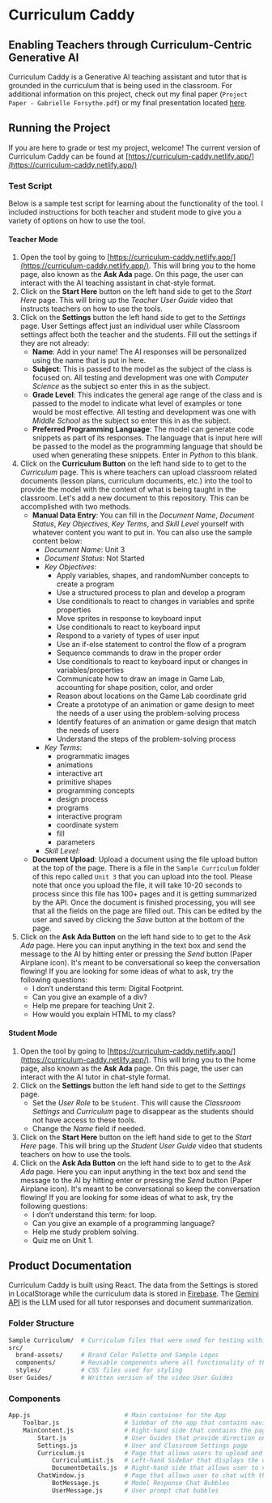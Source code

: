 Curriculum Caddy
============================

## Enabling Teachers through Curriculum-Centric Generative AI  

Curriculum Caddy is a Generative AI teaching assistant and tutor that is grounded in the curriculum that is being used in the classroom. For additional information on this project, check out my final paper (`Project Paper - Gabrielle Forsythe.pdf`) or my final presentation located [here](https://youtu.be/IfYNnNT4EME). 

## Running the Project
If you are here to grade or test my project, welcome! The current version of Curriculum Caddy can be found at [https://curriculum-caddy.netlify.app/](https://curriculum-caddy.netlify.app/)

### Test Script
Below is a sample test script for learning about the functionality of the tool. I included instructions for both teacher and student mode to give you a variety of options on how to use the tool. 

#### Teacher Mode
1. Open the tool by going to [https://curriculum-caddy.netlify.app/](https://curriculum-caddy.netlify.app/). This will bring you to the home page, also known as the **Ask Ada** page. On this page, the user can interact with the AI teaching assistant in chat-style format. 
2. Click on the **Start Here** button on the left hand side to get to the *Start Here* page. This will bring up the *Teacher User Guide* video that instructs teachers on how to use the tools. 
3. Click on the **Settings** button the left hand side to get to the *Settings* page. User Settings affect just an individual user while Classroom settings affect both the teacher and the students. Fill out the settings if they are not already:
    - **Name**: Add in your name! The AI responses will be personalized using the name that is put in here. 
    - **Subject**: This is passed to the model as the subject of the class is focused on. All testing and development was one with *Computer Science* as the subject so enter this in as the subject. 
    - **Grade Level**: This indicates the general age range of the class and is passed to the model to indicate what level of examples or tone would be most effective. All testing and development was one with *Middle School* as the subject so enter this in as the subject. 
    - **Preferred Programming Language**: The model can generate code snippets as part of its responses. The language that is input here will be passed to the model as the programming language that should be used when generating these snippets. Enter in *Python* to this blank. 
4. Click on the **Curriculum Button** on the left hand side to to get to the *Curriculum* page. This is where teachers can upload classroom related documents (lesson plans, curriculum documents, etc.) into the tool to provide the model with the context of what is being taught in the classroom. Let's add a new document to this repository. This can be accomplished with two methods.
    - **Manual Data Entry**: You can fill in the *Document Name*, *Document Status*, *Key Objectives*, *Key Terms*, and *Skill Level* yourself with whatever content you want to put in. You can also use the sample content below:
        - *Document Name*: Unit 3
        - *Document Status*: Not Started
        - *Key Objectives*: 
            - Apply variables, shapes, and randomNumber concepts to create a program
            - Use a structured process to plan and develop a program
            - Use conditionals to react to changes in variables and sprite properties
            - Move sprites in response to keyboard input
            - Use conditionals to react to keyboard input
            - Respond to a variety of types of user input
            - Use an if-else statement to control the flow of a program
            - Sequence commands to draw in the proper order
            - Use conditionals to react to keyboard input or changes in variables/properties
            - Communicate how to draw an image in Game Lab, accounting for shape position, color, and order
            - Reason about locations on the Game Lab coordinate grid
            - Create a prototype of an animation or game design to meet the needs of a user using the problem-solving process
            - Identify features of an animation or game design that match the needs of users
            - Understand the steps of the problem-solving process
        - *Key Terms*: 
            - programmatic images
            - animations
            - interactive art
            - primitive shapes
            - programming concepts
            - design process
            - programs
            - interactive program
            - coordinate system
            - fill
            - parameters
        - *Skill Level*:
    - **Document Upload**: Upload a document using the file upload button at the top of the page. There is a file in the `Sample Curriculum` folder of this repo called `Unit 3` that you can upload into the tool. Please note that once you upload the file, it will take 10-20 seconds to process since this file has 100+ pages and it is getting summarized by the API. Once the document is finished processing, you will see that all the fields on the page are filled out. This can be edited by the user and saved by clicking the *Save* button at the bottom of the page. 
5. Click on the **Ask Ada Button** on the left hand side to to get to the *Ask Ada* page. Here you can input anything in the text box and send the message to the AI by hitting enter or pressing the *Send* button (Paper Airplane icon). It's meant to be conversational so keep the conversation flowing! If you are looking for some ideas of what to ask, try the following questions:
    - I don’t understand this term: Digital Footprint. 
    - Can you give an example of a div?
    - Help me prepare for teaching Unit 2. 
    - How would you explain HTML to my class?

#### Student Mode
1. Open the tool by going to [https://curriculum-caddy.netlify.app/](https://curriculum-caddy.netlify.app/). This will bring you to the home page, also known as the **Ask Ada** page. On this page, the user can interact with the AI tutor in chat-style format. 
2. Click on the **Settings** button the left hand side to get to the *Settings* page. 
    - Set the *User Role* to be `Student`. This will cause the *Classroom Settings* and *Curriculum* page to disappear as the students should not have access to these tools. 
    - Change the *Name* field if needed. 
3. Click on the **Start Here** button on the left hand side to get to the *Start Here* page. This will bring up the *Student User Guide* video that students teachers on how to use the tools. 
4. Click on the **Ask Ada Button** on the left hand side to to get to the *Ask Ada* page. Here you can input anything in the text box and send the message to the AI by hitting enter or pressing the *Send* button (Paper Airplane icon). It's meant to be conversational so keep the conversation flowing! If you are looking for some ideas of what to ask, try the following questions:
    - I don’t understand this term: for loop. 
    - Can you give an example of a programming language?
    - Help me study problem solving. 
    - Quiz me on Unit 1. 

## Product Documentation
Curriculum Caddy is built using React. The data from the Settings is stored in LocalStorage while the curriculum data is stored in [Firebase](https://firebase.google.com/). The [Gemini API](https://ai.google.dev/) is the LLM used for all tutor responses and document summarization. 

### Folder Structure
```bash
Sample Curriculum/  # Curriculum files that were used for testing within the tool
src/
  brand-assets/     # Brand Color Palette and Sample Logos
  components/       # Reusable components where all functionality of the product is found
  styles/           # CSS files used for styling
User Guides/        # Written version of the video User Guides
```

### Components
```bash
App.js                          # Main container for the App
    Toolbar.js                  # Sidebar of the app that contains navigation
    MainContent.js              # Right-hand side that contains the pages of the app
        Start.js                # User Guides that provide direction on how to use the tool
        Settings.js             # User and Classroom Settings page
        Curriculum.js           # Page that allows users to upload and view curriculum
            CurriculumList.js   # Left-hand Sidebar that displays the uploaded curriculum
            DocumentDetails.js  # Right-hand side that allows user to view and input curriculum details
        ChatWindow.js           # Page that allows user to chat with the AI tutor
            BotMessage.js       # Model Response Chat Bubbles
            UserMessage.js      # User prompt chat bubbles
```
